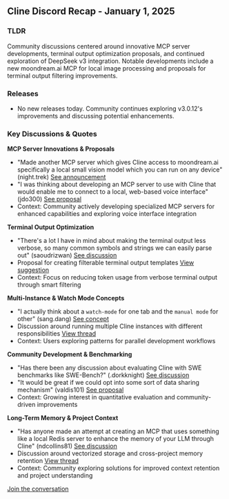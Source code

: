 ## Cline Discord Recap - January 1, 2025

### TLDR
Community discussions centered around innovative MCP server developments, terminal output optimization proposals, and continued exploration of DeepSeek v3 integration. Notable developments include a new moondream.ai MCP for local image processing and proposals for terminal output filtering improvements.

### Releases
* No new releases today. Community continues exploring v3.0.12's improvements and discussing potential enhancements.

### Key Discussions & Quotes

**MCP Server Innovations & Proposals**
* "Made another MCP server which gives Cline access to moondream.ai specifically a local small vision model which you can run on any device" (night.trek) [See announcement](https://discord.com/channels/1275535550845292637/1316849926533287986/1323830027565006908)
* "I was thinking about developing an MCP server to use with Cline that would enable me to connect to a local, web-based voice interface" (jdo300) [See proposal](https://discord.com/channels/1275535550845292637/1316849926533287986/1324086243335864320)
* Context: Community actively developing specialized MCP servers for enhanced capabilities and exploring voice interface integration

**Terminal Output Optimization**
* "There's a lot I have in mind about making the terminal output less verbose, so many common symbols and strings we can easily parse out" (saoudrizwan) [See discussion](https://discord.com/channels/1275535550845292637/1321367716820422657/1324127297036353590)
* Proposal for creating filterable terminal output templates [View suggestion](https://discord.com/channels/1275535550845292637/1321367716820422657/1324228575129374790)
* Context: Focus on reducing token usage from verbose terminal output through smart filtering

**Multi-Instance & Watch Mode Concepts**
* "I actually think about a `watch-mode` for one tab and the `manual mode` for other" (sang.dang) [See concept](https://discord.com/channels/1275535550845292637/1316849926533287986/1324316319499288646)
* Discussion around running multiple Cline instances with different responsibilities [View thread](https://discord.com/channels/1275535550845292637/1316849926533287986/1324087224257740862)
* Context: Users exploring patterns for parallel development workflows

**Community Development & Benchmarking**
* "Has there been any discussion about evaluating Cline with SWE benchmarks like SWE-Bench?" (.dorkknight) [See discussion](https://discord.com/channels/1275535550845292637/1321367716820422657/1324126643865784360)
* "It would be great if we could opt into some sort of data sharing mechanism" (valdis101) [See proposal](https://discord.com/channels/1275535550845292637/1321367716820422657/1324012307528810496)
* Context: Growing interest in quantitative evaluation and community-driven improvements

**Long-Term Memory & Project Context**
* "Has anyone made an attempt at creating an MCP that uses something like a local Redis server to enhance the memory of your LLM through Cline" (ndcollins81) [See discussion](https://discord.com/channels/1275535550845292637/1316849926533287986/1324104597438201886)
* Discussion around vectorized storage and cross-project memory retention [View thread](https://discord.com/channels/1275535550845292637/1316849926533287986/1324201088148308051)
* Context: Community exploring solutions for improved context retention and project understanding

[Join the conversation](https://discord.gg/cline)
